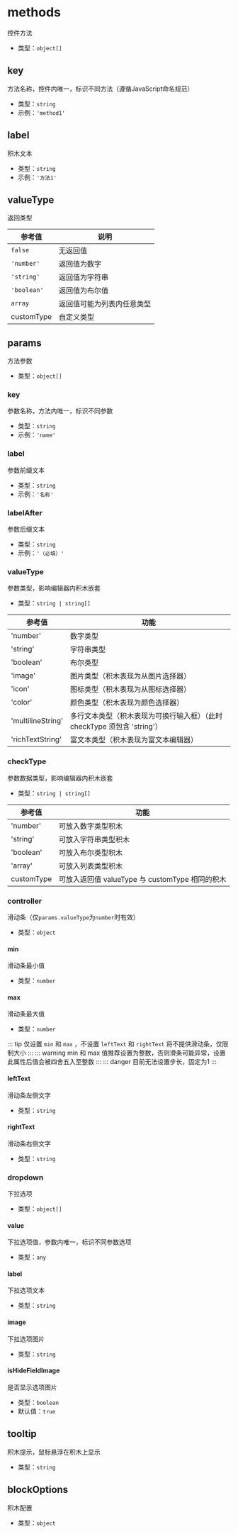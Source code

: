 # methods
控件方法

- 类型：`object[]`

## key
方法名称，控件内唯一，标识不同方法（遵循JavaScript命名规范）

- 类型：`string`
- 示例：`'method1'`

## label
积木文本

- 类型：`string`
- 示例：`'方法1'`

## valueType
返回类型

| 参考值 | 说明 |
| --- | --- |
| `false` | 无返回值 |
| `'number'` | 返回值为数字 |
| `'string'` | 返回值为字符串 |
| `'boolean'` | 返回值为布尔值 |
| `array` | 返回值可能为列表内任意类型 |
| customType | 自定义类型 |

## params
方法参数
- 类型：`object[]`

### key
参数名称，方法内唯一，标识不同参数

- 类型：`string`
- 示例：`'name'`

### label
参数前缀文本

- 类型：`string`
- 示例：`'名称'`

### labelAfter
参数后缀文本

- 类型：`string`
- 示例：`'（必填）'`
### valueType
参数类型，影响编辑器内积木嵌套

- 类型：`string | string[]`

| 参考值 | 功能 |
| --- | --- |
| 'number' | 数字类型 |
| 'string' | 字符串类型 |
| 'boolean' | 布尔类型 |
| 'image' | 图片类型（积木表现为从图片选择器） |
| 'icon' | 图标类型（积木表现为从图标选择器） |
| 'color' | 颜色类型（积木表现为颜色选择器） |
| 'multilineString' | 多行文本类型（积木表现为可换行输入框）（此时 checkType 须包含 'string'） |
| 'richTextString' | 富文本类型（积木表现为富文本编辑器） |

### checkType
参数数据类型，影响编辑器内积木嵌套

- 类型：`string | string[]`

| 参考值 | 功能 |
| --- | --- |
| 'number' | 可放入数字类型积木 |
| 'string' | 可放入字符串类型积木 |
| 'boolean' | 可放入布尔类型积木 |
| 'array' | 可放入列表类型积木 |
| customType | 可放入返回值 valueType 与 customType 相同的积木 |

### controller
滑动条（仅`params.valueType`为`number`时有效）
- 类型：`object`

#### min
滑动条最小值
- 类型：`number`

#### max
滑动条最大值
- 类型：`number`

::: tip
仅设置 `min` 和 `max` ，不设置 `leftText` 和 `rightText` 将不提供滑动条，仅限制大小
:::
::: warning
min 和 max 值推荐设置为整数，否则滑条可能异常，设置此属性后值会被四舍五入至整数
:::
::: danger
目前无法设置步长，固定为1
:::
#### leftText
滑动条左侧文字
- 类型：`string`

#### rightText
滑动条右侧文字
- 类型：`string`

### dropdown
下拉选项
- 类型：`object[]`

#### value
下拉选项值，参数内唯一，标识不同参数选项
- 类型：`any`
#### label
下拉选项文本
- 类型：`string`
#### image
下拉选项图片
- 类型：`string`
#### isHideFieldImage
是否显示选项图片
- 类型：`boolean`
- 默认值：`true`
## tooltip
积木提示，鼠标悬浮在积木上显示
- 类型：`string`
## blockOptions
积木配置
- 类型：`object`